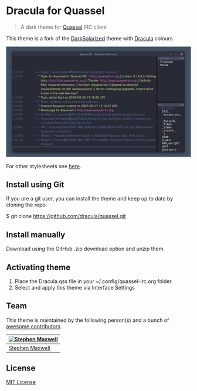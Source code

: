 # Dracula for Quassel
> A dark theme for [Quassel](http://www.quassel-irc.org/) IRC client

This theme is a fork of the [DarkSolarized](https://gist.github.com/Zren/e91ad5197f9d6b6d410f) theme with [Dracula](https://github.com/dracula/dracula-theme) colours

![Screenshot](img/screenshot.png)

For other stylesheets see [here](http://bugs.quassel-irc.org/projects/quassel-irc/wiki/Stylesheet_Gallery).

## Install using Git
If you are a git user, you can install the theme and keep up to date by cloning the repo:

$ git clone https://github.com/dracula/quassel.git

## Install manually
Download using the GitHub .zip download option and unzip them.

## Activating theme
1. Place the Dracula.qss file in your ~/.config/quassel-irc.org folder 
2. Select and apply this theme via Interface Settings

## Team

This theme is maintained by the following person(s) and a bunch of [awesome contributors](https://github.com/dracula/template/graphs/contributors).


[![Stephen Maxwell](https://avatars0.githubusercontent.com/u/25594630?v=3&s=70)](https://github.com/iinkky) |
--- |
[Stephen Maxwell](https://github.com/iinkky) |

## License

[MIT License](./LICENSE)
